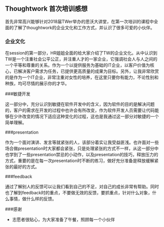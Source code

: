 ## Thoughtwork 首次培训感想

首先非常高兴能够针对2018届TWer举办的思沃大讲堂，在第一次培训的课程中全面的了解了thoughtwork的企业文化和工作方式，并认识了很多可爱的小伙伴。

### 企业文化 ###

在session的第一部分，HR姐姐全面的给大家介绍了TW的企业文化。从中认识到TW是一个注重社会公平公正，并注重人才的一家企业，它强调社会人与人之间的一个平等和尊重的关系。作为一个以提供服务为基础的IT企业，以客户价值为核心，已解决客户需求为任务，已提供更高质量的成果为目标。另外，让我非常欣赏的是作为一个IT企业，非常注重对女性的培养，在这里只要你有能力，不论性别和种族，均可尽情的展示你的才华。

###敏捷开发

这一部分中，充分认识到敏捷在软件开发中的含义，因为软件的目的是解决问题的，客户的需求在开发的过程中也许会有所改变，作为软件开发人员需要让代码能够在少许改变的情况下适应这种变化的过程，这也是我通过这一部分对敏捷的一个简单理解。

###presentation

作为一个面对演讲、发言等就紧张的人，该部分着实让我受益匪浅。也许面对一些场合做presentation时大家都会紧张，只是处理紧张的方式不一样，从这一部分中也学到了一些presentation禁忌的小动作，以及presentation的技巧，释放压力的方式，重要的是在每一次presentation时不断的练习，做好充分准备是释放缓解紧张的最好的方式。

###feedback

通过了解别人的反馈可以让我们看到自己的不足，对自己的成长非常有帮助。同时也了解到feedback时的重点，不要做无效的反馈，要抓重点，针对什么对象，什么事情，做什么样的反馈。

###感谢

- 志愿者很贴心，为大家准备了午餐，照顾每一个小伙伴
